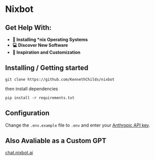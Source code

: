 # Nixbot

## Get Help With:

- **💾 Installing \*nix Operating Systems**
- **💻 Discover New Software**
- **💫 Inspiration and Customization**

## Installing / Getting started

```shell
git clone https://github.com/KennethChilds/nixbot
```

then install dependencies

```shell
pip install -r requirements.txt
```

## Configuration

Change the ```.env.example``` file to ```.env``` and enter your [Anthropic API key](https://console.anthropic.com/settings/keys).

## Also Avaliable as a Custom GPT

[chat.nixbot.ai](chat.nixbot.ai)